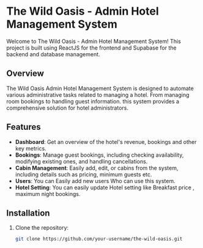 # The Wild Oasis - Admin Hotel Management System

Welcome to The Wild Oasis - Admin Hotel Management System! This project is built using ReactJS for the frontend and Supabase for the backend and database management.

## Overview

The Wild Oasis Admin Hotel Management System is designed to automate various administrative tasks related to managing a hotel. From managing room bookings to handling guest information. this system provides a comprehensive solution for hotel administrators.

## Features

- **Dashboard**: Get an overview of the hotel's  revenue, bookings and other key metrics.
- **Bookings**: Manage guest bookings, including checking availability, modifying existing ones, and handling cancellations.
- **Cabin Management**: Easily add, edit, or cabins from the system, including details such as pricing, minimum guests etc.
- **Users**: You can Easily add new users Who can use this system.
- **Hotel Setting**: You can easily update Hotel setting like Breakfast price , maximum night bookings.

## 

## Installation

1. Clone the repository:

   ```bash
   git clone https://github.com/your-username/the-wild-oasis.git
